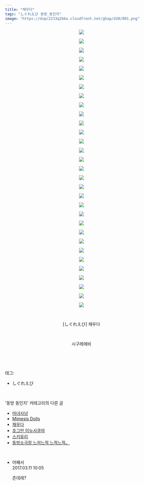 ```yaml
---
title: "채우다"
tags: "しぐれえび 동방_동인지"
image: "https://dxpc2233q2b6a.cloudfront.net/ghap/420/001.png"
---
```

<div class="article">
<p style="text-align: center; clear: none; float: none;"><img src="{{ site.imgserver3 }}/ghap/420/001.png"/></p>
<p style="text-align: center; clear: none; float: none;"><img src="{{ site.imgserver3 }}/ghap/420/002.png"/></p>
<p style="text-align: center; clear: none; float: none;"><img src="{{ site.imgserver3 }}/ghap/420/003.png"/></p>
<p style="text-align: center; clear: none; float: none;"><img src="{{ site.imgserver3 }}/ghap/420/004.png"/></p>
<p style="text-align: center; clear: none; float: none;"><img src="{{ site.imgserver3 }}/ghap/420/005.png"/></p>
<p style="text-align: center; clear: none; float: none;"><img src="{{ site.imgserver3 }}/ghap/420/006.png"/></p>
<p style="text-align: center; clear: none; float: none;"><img src="{{ site.imgserver3 }}/ghap/420/007.png"/></p>
<p style="text-align: center; clear: none; float: none;"><img src="{{ site.imgserver3 }}/ghap/420/008.png"/></p>
<p style="text-align: center; clear: none; float: none;"><img src="{{ site.imgserver3 }}/ghap/420/009.png"/></p>
<p style="text-align: center; clear: none; float: none;"><img src="{{ site.imgserver3 }}/ghap/420/010.png"/></p>
<p style="text-align: center; clear: none; float: none;"><img src="{{ site.imgserver3 }}/ghap/420/011.png"/></p>
<p style="text-align: center; clear: none; float: none;"><img src="{{ site.imgserver3 }}/ghap/420/012.png"/></p>
<p style="text-align: center; clear: none; float: none;"><img src="{{ site.imgserver3 }}/ghap/420/013.png"/></p>
<p style="text-align: center; clear: none; float: none;"><img src="{{ site.imgserver3 }}/ghap/420/014.png"/></p>
<p style="text-align: center; clear: none; float: none;"><img src="{{ site.imgserver3 }}/ghap/420/015.png"/></p>
<p style="text-align: center; clear: none; float: none;"><img src="{{ site.imgserver3 }}/ghap/420/016.png"/></p>
<p style="text-align: center; clear: none; float: none;"><img src="{{ site.imgserver3 }}/ghap/420/017.png"/></p>
<p style="text-align: center; clear: none; float: none;"><img src="{{ site.imgserver3 }}/ghap/420/018.png"/></p>
<p style="text-align: center; clear: none; float: none;"><img src="{{ site.imgserver3 }}/ghap/420/019.png"/></p>
<p style="text-align: center; clear: none; float: none;"><img src="{{ site.imgserver3 }}/ghap/420/020.png"/></p>
<p style="text-align: center; clear: none; float: none;"><img src="{{ site.imgserver3 }}/ghap/420/021.png"/></p>
<p style="text-align: center; clear: none; float: none;"><img src="{{ site.imgserver3 }}/ghap/420/022.png"/></p>
<p style="text-align: center; clear: none; float: none;"><img src="{{ site.imgserver3 }}/ghap/420/023.png"/></p>
<p style="text-align: center; clear: none; float: none;"><img src="{{ site.imgserver3 }}/ghap/420/024.png"/></p>
<p style="text-align: center; clear: none; float: none;"><img src="{{ site.imgserver3 }}/ghap/420/025.png"/></p>
<p style="text-align: center; clear: none; float: none;"><img src="{{ site.imgserver3 }}/ghap/420/026.png"/></p>
<p style="text-align: center; clear: none; float: none;"><img src="{{ site.imgserver3 }}/ghap/420/027.png"/></p>
<p style="text-align: center; clear: none; float: none;"><img src="{{ site.imgserver3 }}/ghap/420/028.png"/></p>
<p style="text-align: center; clear: none; float: none;"><img src="{{ site.imgserver3 }}/ghap/420/029.png"/></p>
<p style="text-align: center; clear: none; float: none;"><img src="{{ site.imgserver3 }}/ghap/420/030.png"/></p>
<p style="text-align: center; clear: none; float: none;"><img src="{{ site.imgserver3 }}/ghap/420/031.png"/></p>
<p style="text-align: center; clear: none; float: none;"><br/></p>
<p style="text-align: center; clear: none; float: none;">[しぐれえび] 채우다</p>
<p style="text-align: center; clear: none; float: none;"><br/></p>
<p style="text-align: center; clear: none; float: none;">시구레에비</p>
<p><br/></p>
</div><br/>
<div class="tagTrail">
<p>태그: </p>
<ul>
<li>しぐれえび</li>
</ul>
</div><br/>
<div class="another">
<p>'동방 동인지' 카테고리의 다른 글</p>
<ul>
<li><a href="/ghap_422">마녀사냥</a></li>
<li><a href="/ghap_421">Mimesis Dolls</a></li>
<li><a href="/ghap_420">채우다</a></li>
<li><a href="/ghap_418">조그만 이누사쿠야</a></li>
<li><a href="/ghap_417">스키유리</a></li>
<li><a href="/ghap_416">동방소극장 느저느적 느적느적。</a></li>
</ul>
</div><br/>
<div class="cb_module cb_fluid">
<div class="cb_wrt cb_profile">
<div class="comment">
<ul>
<li class="cb_thumb_off" id="comment14936494">
<div class="cb_comment_area">
<div class="cb_info_area">
<div class="cb_section">
<span class="cb_nick_name">어째서</span>
</div>
<div class="cb_section">
<span class="cb_date">2017.03.11 10:05 </span>
</div>
</div>
<div class="cb_dsc_comment">
<p class="cb_dsc">
											츤데레?
										</p>
</div>
</div></li>
</ul>
</div>
</div><!-- commentList close -->
</div><br/>
